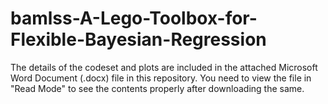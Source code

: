 # bamlss-A-Lego-Toolbox-for-Flexible-Bayesian-Regression

The details of the codeset and plots are included in the attached Microsoft Word Document (.docx) file in this repository. 
You need to view the file in "Read Mode" to see the contents properly after downloading the same.
